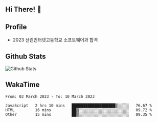 ## Hi There! 👋

## Profile

-   2023 선린인터넷고등학교 소프트웨어과 합격

## Github Stats

![Github Stats](https://github-readme-stats.vercel.app/api/top-langs/?username=NY0510&theme=tokyonight&hide_border=true&layout=compact)

## WakaTime

<!--START_SECTION:waka-->

```text
From: 03 March 2023 - To: 10 March 2023

JavaScript   2 hrs 10 mins   ███████████████████▒░░░░░   76.67 %
HTML         16 mins         ██▒░░░░░░░░░░░░░░░░░░░░░░   09.72 %
Other        15 mins         ██▒░░░░░░░░░░░░░░░░░░░░░░   09.35 %
```

<!--END_SECTION:waka-->
